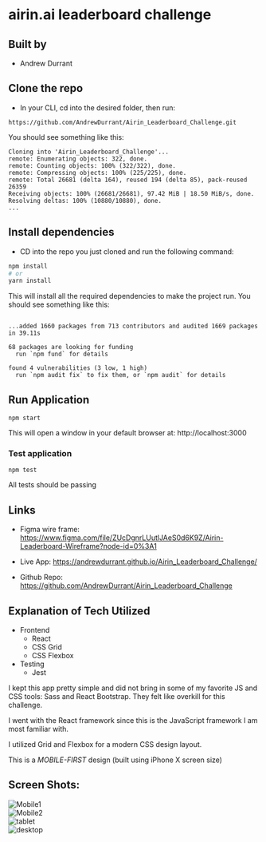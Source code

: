 # airin.ai leaderboard challenge

## Built by
- Andrew Durrant

## Clone the repo

- In your CLI, cd into the desired folder, then run: 
```
https://github.com/AndrewDurrant/Airin_Leaderboard_Challenge.git
```
You should see something like this:

```
Cloning into 'Airin_Leaderboard_Challenge'...
remote: Enumerating objects: 322, done.
remote: Counting objects: 100% (322/322), done.
remote: Compressing objects: 100% (225/225), done.
remote: Total 26681 (delta 164), reused 194 (delta 85), pack-reused 26359
Receiving objects: 100% (26681/26681), 97.42 MiB | 18.50 MiB/s, done.
Resolving deltas: 100% (10880/10880), done.
...
```
## Install dependencies

- CD into the repo you just cloned and run the following command:

```bash
npm install
# or
yarn install
```

This will install all the required dependencies to make the project run.
You should see something like this:
```

...added 1660 packages from 713 contributors and audited 1669 packages in 39.11s

68 packages are looking for funding
  run `npm fund` for details

found 4 vulnerabilities (3 low, 1 high)
  run `npm audit fix` to fix them, or `npm audit` for details
```

## Run Application
```
npm start
```
This will open a window in your default browser at:
http://localhost:3000

### Test application
```
npm test
```
All tests should be passing

## Links
- Figma wire frame: 
https://www.figma.com/file/ZUcDgnrLUutlJAeS0d6K9Z/Airin-Leaderboard-Wireframe?node-id=0%3A1

- Live App:
https://andrewdurrant.github.io/Airin_Leaderboard_Challenge/

- Github Repo:
https://github.com/AndrewDurrant/Airin_Leaderboard_Challenge

## Explanation of Tech Utilized
- Frontend
  * React
  * CSS Grid
  * CSS Flexbox
- Testing
  * Jest

I kept this app pretty simple and did not bring in some of my favorite JS and CSS tools: Sass and React Bootstrap. They felt like overkill for this challenge.

I went with the React framework since this is the JavaScript framework I am most familiar with.

I utilized Grid and Flexbox for a modern CSS design layout.

This is a *MOBILE-FIRST* design (built using iPhone X screen size)

## Screen Shots:
![Mobile1](images/mobile1.png)<br />
![Mobile2](images/mobile2.png)<br /> 
![tablet](images/tablet.png)<br /> 
![desktop](images/desktop.png)<br /> 
